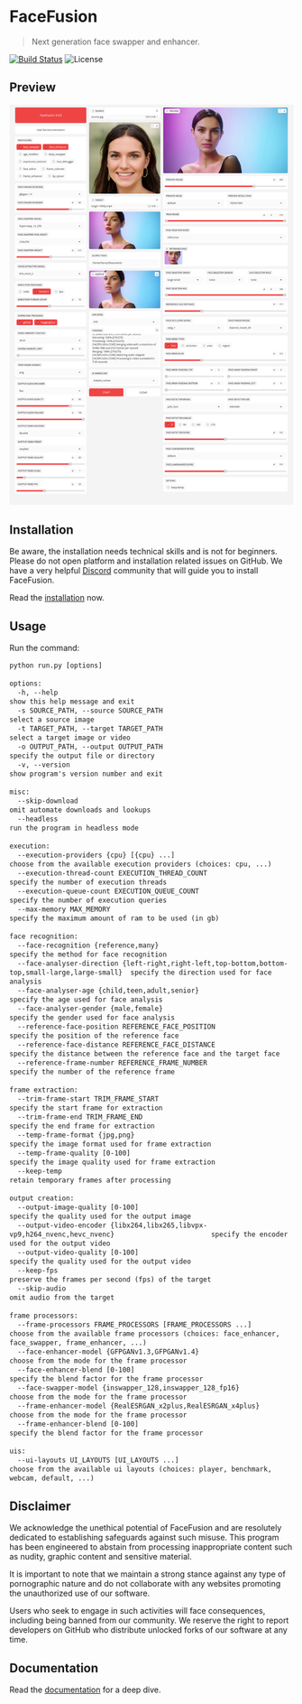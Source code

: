 FaceFusion
==========

> Next generation face swapper and enhancer.

[![Build Status](https://img.shields.io/github/actions/workflow/status/facefusion/facefusion/ci.yml.svg?branch=master)](https://github.com/facefusion/facefusion/actions?query=workflow:ci)
![License](https://img.shields.io/badge/license-MIT-green)


Preview
-------

![Preview](https://raw.githubusercontent.com/facefusion/facefusion/master/.github/preview.png?sanitize=true)


Installation
------------

Be aware, the installation needs technical skills and is not for beginners. Please do not open platform and installation related issues on GitHub. We have a very helpful [Discord](https://join.facefusion.io) community that will guide you to install FaceFusion.

Read the [installation](https://docs.facefusion.io/installation) now.


Usage
-----

Run the command:

```
python run.py [options]

options:
  -h, --help                                                                                       show this help message and exit
  -s SOURCE_PATH, --source SOURCE_PATH                                                             select a source image
  -t TARGET_PATH, --target TARGET_PATH                                                             select a target image or video
  -o OUTPUT_PATH, --output OUTPUT_PATH                                                             specify the output file or directory
  -v, --version                                                                                    show program's version number and exit

misc:
  --skip-download                                                                                  omit automate downloads and lookups
  --headless                                                                                       run the program in headless mode

execution:
  --execution-providers {cpu} [{cpu} ...]                                                          choose from the available execution providers (choices: cpu, ...)
  --execution-thread-count EXECUTION_THREAD_COUNT                                                  specify the number of execution threads
  --execution-queue-count EXECUTION_QUEUE_COUNT                                                    specify the number of execution queries
  --max-memory MAX_MEMORY                                                                          specify the maximum amount of ram to be used (in gb)

face recognition:
  --face-recognition {reference,many}                                                              specify the method for face recognition
  --face-analyser-direction {left-right,right-left,top-bottom,bottom-top,small-large,large-small}  specify the direction used for face analysis
  --face-analyser-age {child,teen,adult,senior}                                                    specify the age used for face analysis
  --face-analyser-gender {male,female}                                                             specify the gender used for face analysis
  --reference-face-position REFERENCE_FACE_POSITION                                                specify the position of the reference face
  --reference-face-distance REFERENCE_FACE_DISTANCE                                                specify the distance between the reference face and the target face
  --reference-frame-number REFERENCE_FRAME_NUMBER                                                  specify the number of the reference frame

frame extraction:
  --trim-frame-start TRIM_FRAME_START                                                              specify the start frame for extraction
  --trim-frame-end TRIM_FRAME_END                                                                  specify the end frame for extraction
  --temp-frame-format {jpg,png}                                                                    specify the image format used for frame extraction
  --temp-frame-quality [0-100]                                                                     specify the image quality used for frame extraction
  --keep-temp                                                                                      retain temporary frames after processing

output creation:
  --output-image-quality [0-100]                                                                   specify the quality used for the output image
  --output-video-encoder {libx264,libx265,libvpx-vp9,h264_nvenc,hevc_nvenc}                        specify the encoder used for the output video
  --output-video-quality [0-100]                                                                   specify the quality used for the output video
  --keep-fps                                                                                       preserve the frames per second (fps) of the target
  --skip-audio                                                                                     omit audio from the target

frame processors:
  --frame-processors FRAME_PROCESSORS [FRAME_PROCESSORS ...]                                       choose from the available frame processors (choices: face_enhancer, face_swapper, frame_enhancer, ...)
  --face-enhancer-model {GFPGANv1.3,GFPGANv1.4}                                                    choose from the mode for the frame processor
  --face-enhancer-blend [0-100]                                                                    specify the blend factor for the frame processor
  --face-swapper-model {inswapper_128,inswapper_128_fp16}                                          choose from the mode for the frame processor
  --frame-enhancer-model {RealESRGAN_x2plus,RealESRGAN_x4plus}                                     choose from the mode for the frame processor
  --frame-enhancer-blend [0-100]                                                                   specify the blend factor for the frame processor

uis:
  --ui-layouts UI_LAYOUTS [UI_LAYOUTS ...]                                                         choose from the available ui layouts (choices: player, benchmark, webcam, default, ...)
```


Disclaimer
----------

We acknowledge the unethical potential of FaceFusion and are resolutely dedicated to establishing safeguards against such misuse. This program has been engineered to abstain from processing inappropriate content such as nudity, graphic content and sensitive material.

It is important to note that we maintain a strong stance against any type of pornographic nature and do not collaborate with any websites promoting the unauthorized use of our software.

Users who seek to engage in such activities will face consequences, including being banned from our community. We reserve the right to report developers on GitHub who distribute unlocked forks of our software at any time.


Documentation
-------------

Read the [documentation](https://docs.facefusion.io) for a deep dive.
